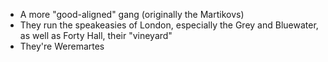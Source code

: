 - A more "good-aligned" gang (originally the Martikovs)
- They run the speakeasies of London, especially the Grey and Bluewater, as well as Forty Hall, their "vineyard"
- They're Weremartes